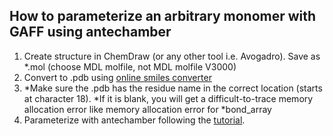 ## How to parameterize an arbitrary monomer with GAFF using antechamber ##

1. Create structure in ChemDraw (or any other tool i.e. Avogadro). Save as *.mol (choose MDL molfile, not MDL molfile V3000)
2. Convert to .pdb using <a href="https://cactus.nci.nih.gov/translate/">online smiles converter</a>
3. *Make sure the .pdb has the residue name in the correct location (starts at character 18). 
       *If it is blank, you will get a difficult-to-trace memory allocation error like memory allocation error for *bond_array
4. Parameterize with antechamber following the <a href="http://ambermd.org/tutorials/basic/tutorial4b/">tutorial</a>.
